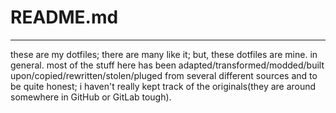 # README.md
----

these are my dotfiles; there are many like it; but, these dotfiles are mine.
in general. most of the stuff here has been adapted/transformed/modded/built upon/copied/rewritten/stolen/pluged
from several different sources
and to be quite honest; i haven't really kept track of the originals(they are around somewhere in GitHub or GitLab tough).
